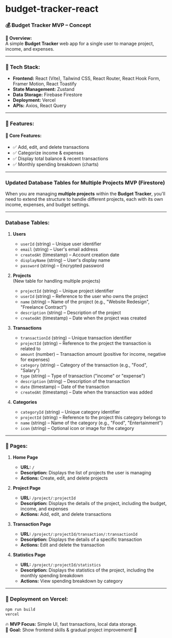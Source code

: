 # budget-tracker-react
 
### **💰 Budget Tracker MVP – Concept**  

**📌 Overview:**  
A simple **Budget Tracker** web app for a single user to manage project, income, and expenses.

---

### **🚀 Tech Stack:**  
- **Frontend:** React (Vite), Tailwind CSS, React Router, React Hook Form, Framer Motion, React Toastify
- **State Management:** Zustand  
- **Data Storage:** Firebase Firestore 
- **Deployment:** Vercel
- **APIs:** Axios, React Query

---

### **📂 Features:**  
#### 📝 **Core Features:**  
- ✅ Add, edit, and delete transactions  
- ✅ Categorize income & expenses  
- ✅ Display total balance & recent transactions  
- ✅ Monthly spending breakdown (charts)  

---

### **Updated Database Tables for Multiple Projects MVP (Firestore)**

When you are managing **multiple projects** within the **Budget Tracker**, you'll need to extend the structure to handle different projects, each with its own income, expenses, and budget settings.

---

### **Database Tables:**

1. **Users**
   - `userId` (string) – Unique user identifier
   - `email` (string) – User's email address
   - `createdAt` (timestamp) – Account creation date
   - `displayName` (string) – User's display name
   - `password` (string) – Encrypted password

2. **Projects**  
   (New table for handling multiple projects)
   - `projectId` (string) – Unique project identifier
   - `userId` (string) – Reference to the user who owns the project
   - `name` (string) – Name of the project (e.g., "Website Redesign", "Freelance Contract")
   - `description` (string) – Description of the project
   - `createdAt` (timestamp) – Date when the project was created

3. **Transactions**
   - `transactionId` (string) – Unique transaction identifier
   - `projectId` (string) – Reference to the project the transaction is related to
   - `amount` (number) – Transaction amount (positive for income, negative for expenses)
   - `category` (string) – Category of the transaction (e.g., "Food", "Salary")
   - `type` (string) – Type of transaction ("income" or "expense")
   - `description` (string) – Description of the transaction
   - `date` (timestamp) – Date of the transaction
   - `createdAt` (timestamp) – Date when the transaction was added

4. **Categories**
   - `categoryId` (string) – Unique category identifier
   - `projectId` (string) – Reference to the project this category belongs to
   - `name` (string) – Name of the category (e.g., "Food", "Entertainment")
   - `icon` (string) – Optional icon or image for the category

---

### **📂 Pages:**
1. **Home Page**
    - **URL:** `/`
    - **Description:** Displays the list of projects the user is managing
    - **Actions:** Create, edit, and delete projects

2. **Project Page**
    - **URL:** `/project/:projectId`
    - **Description:** Displays the details of the project, including the budget, income, and expenses
    - **Actions:** Add, edit, and delete transactions

3. **Transaction Page**
    - **URL:** `/project/:projectId/transaction/:transactionId`
    - **Description:** Displays the details of a specific transaction
    - **Actions:** Edit and delete the transaction

4. **Statistics Page**
    - **URL:** `/project/:projectId/statistics`
    - **Description:** Displays the statistics of the project, including the monthly spending breakdown
    - **Actions:** View spending breakdown by category

---

### **🚀 Deployment on Vercel:**  
```sh
npm run build
vercel
```

🔥 **MVP Focus:** Simple UI, fast transactions, local data storage.  
🔗 **Goal:** Show frontend skills & gradual project improvement! 🚀